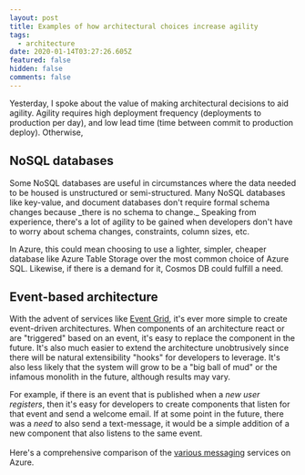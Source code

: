 ```yaml
---
layout: post
title: Examples of how architectural choices increase agility
tags:
  - architecture
date: 2020-01-14T03:27:26.605Z
featured: false
hidden: false
comments: false
---
```

Yesterday, I spoke about the value of making architectural decisions to aid agility. Agility requires high deployment frequency (deployments to production per day), and low lead time (time between commit to production deploy). Otherwise, 

## NoSQL databases

Some NoSQL databases are useful in circumstances where the data needed to be housed is unstructured or semi-structured. Many NoSQL databases like key-value, and document databases don't require formal schema changes because \_there is no schema to change.\_ Speaking from experience, there's a lot of agility to be gained when developers don't have to worry about schema changes, constraints, column sizes, etc.

In Azure, this could mean choosing to use a lighter, simpler, cheaper database like Azure Table Storage over the most common choice of Azure SQL. Likewise, if there is a demand for it, Cosmos DB could fulfill a need.

## Event-based architecture

With the advent of services like [Event Grid](https://docs.microsoft.com/en-us/archive/msdn-magazine/2018/february/azure-event-driven-architecture-in-the-cloud-with-azure-event-grid), it's ever more simple to create event-driven architectures. When components of an architecture react or are "triggered" based on an event, it's easy to replace the component in the future. It's also much easier to extend the architecture unobtrusively since there will be natural extensibility "hooks" for developers to leverage. It's also less likely that the system will grow to be a "big ball of mud" or the infamous monolith in the future, although results may vary.

For example, if there is an event that is published when a *new user registers*, then it's easy for developers to create components that listen for that event and send a welcome email. If at some point in the future, there was a *need* to also send a text-message, it would be a simple addition of a new component that also listens to the same event. \
\
Here's a comprehensive comparison of the [various messaging](https://docs.microsoft.com/en-us/azure/event-grid/compare-messaging-services) services on Azure.
